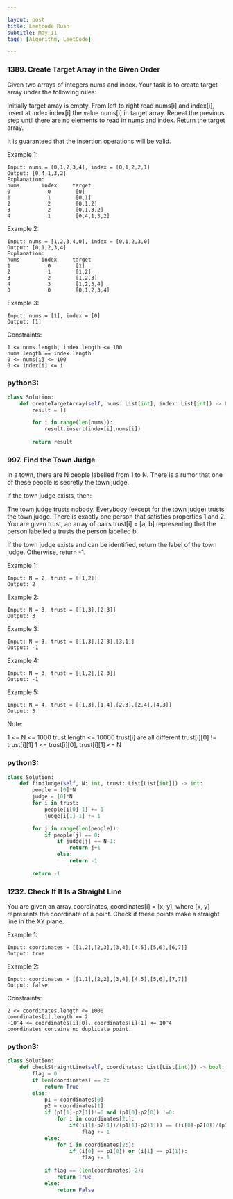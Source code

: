 ```yaml
---

layout: post
title: Leetcode Rush
subtitle: May 11
tags: [Algorithm, LeetCode]

---
```



### 1389. Create Target Array in the Given Order

Given two arrays of integers nums and index. Your task is to create target array under the following rules:

Initially target array is empty.
From left to right read nums[i] and index[i], insert at index index[i] the value nums[i] in target array.
Repeat the previous step until there are no elements to read in nums and index.
Return the target array.

It is guaranteed that the insertion operations will be valid.

 

Example 1:

```
Input: nums = [0,1,2,3,4], index = [0,1,2,2,1]
Output: [0,4,1,3,2]
Explanation:
nums       index     target
0            0        [0]
1            1        [0,1]
2            2        [0,1,2]
3            2        [0,1,3,2]
4            1        [0,4,1,3,2]
```

Example 2:

```
Input: nums = [1,2,3,4,0], index = [0,1,2,3,0]
Output: [0,1,2,3,4]
Explanation:
nums       index     target
1            0        [1]
2            1        [1,2]
3            2        [1,2,3]
4            3        [1,2,3,4]
0            0        [0,1,2,3,4]
```

Example 3:

```
Input: nums = [1], index = [0]
Output: [1]
```

Constraints:

```
1 <= nums.length, index.length <= 100
nums.length == index.length
0 <= nums[i] <= 100
0 <= index[i] <= i
```


### python3:
```python
class Solution:
    def createTargetArray(self, nums: List[int], index: List[int]) -> List[int]:
        result = []

        for i in range(len(nums)):
            result.insert(index[i],nums[i])
        
        return result
```

### 997. Find the Town Judge

In a town, there are N people labelled from 1 to N.  There is a rumor that one of these people is secretly the town judge.

If the town judge exists, then:

The town judge trusts nobody.
Everybody (except for the town judge) trusts the town judge.
There is exactly one person that satisfies properties 1 and 2.
You are given trust, an array of pairs trust[i] = [a, b] representing that the person labelled a trusts the person labelled b.

If the town judge exists and can be identified, return the label of the town judge.  Otherwise, return -1.

 

Example 1:

```
Input: N = 2, trust = [[1,2]]
Output: 2
```


Example 2:

```
Input: N = 3, trust = [[1,3],[2,3]]
Output: 3
```

Example 3:

```
Input: N = 3, trust = [[1,3],[2,3],[3,1]]
Output: -1
```

Example 4:


```
Input: N = 3, trust = [[1,2],[2,3]]
Output: -1
```

Example 5:

```
Input: N = 4, trust = [[1,3],[1,4],[2,3],[2,4],[4,3]]
Output: 3
```

Note:

1 <= N <= 1000
trust.length <= 10000
trust[i] are all different
trust[i][0] != trust[i][1]
1 <= trust[i][0], trust[i][1] <= N

### python3:

```python
class Solution:
    def findJudge(self, N: int, trust: List[List[int]]) -> int:
        people = [0]*N
        judge = [0]*N
        for i in trust:
            people[i[0]-1] += 1
            judge[i[1]-1] += 1

        for j in range(len(people)):
            if people[j] == 0:
                if judge[j] == N-1:
                    return j+1
                else:
                    return -1
            
        return -1
```

### 1232. Check If It Is a Straight Line


You are given an array coordinates, coordinates[i] = [x, y], where [x, y] represents the coordinate of a point. Check if these points make a straight line in the XY plane.

 

 

Example 1:


```
Input: coordinates = [[1,2],[2,3],[3,4],[4,5],[5,6],[6,7]]
Output: true
```

Example 2:


```
Input: coordinates = [[1,1],[2,2],[3,4],[4,5],[5,6],[7,7]]
Output: false
``` 

Constraints:

```
2 <= coordinates.length <= 1000
coordinates[i].length == 2
-10^4 <= coordinates[i][0], coordinates[i][1] <= 10^4
coordinates contains no duplicate point.
```

### python3:

```python
class Solution:
    def checkStraightLine(self, coordinates: List[List[int]]) -> bool:
        flag = 0
        if len(coordinates) == 2:
            return True
        else:
            p1 = coordinates[0]
            p2 = coordinates[1]
            if (p1[1]-p2[1])!=0 and (p1[0]-p2[0]) !=0:
                for i in coordinates[2:]:
                    if((i[1]-p2[1])/(p1[1]-p2[1])) == ((i[0]-p2[0])/(p1[0]-p2[0])):
                        flag += 1
            else:
                for i in coordinates[2:]:
                    if (i[0] == p1[0]) or (i[1] == p1[1]):
                        flag += 1
            
            if flag == (len(coordinates)-2):
                return True
            else:
                return False
```